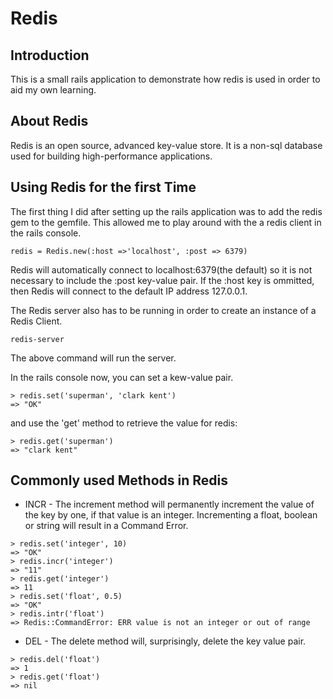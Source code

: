 Redis
=================

Introduction
---------

This is a small rails application to demonstrate how redis is used in order to aid my own learning.

About Redis
---------

Redis is an open source, advanced key-value store. It is a non-sql database used for building high-performance applications.

Using Redis for the first Time
---------

The first thing I did after setting up the rails application was to add the redis gem to the gemfile. This allowed me to play around with
the a redis client in the rails console.

```
redis = Redis.new(:host =>'localhost', :post => 6379)
```
Redis will automatically connect to localhost:6379(the default) so it is not necessary to include the :post key-value pair.
If the :host key is ommitted, then Redis will connect to the default IP address 127.0.0.1.

The Redis server also has to be running in order to create an instance of a Redis Client.

```
redis-server
```
The above command will run the server.

In the rails console now, you can set a kew-value pair.

```
> redis.set('superman', 'clark kent')
=> "OK"
```
and use the 'get' method to retrieve the value for redis:

```
> redis.get('superman')
=> "clark kent"
```


Commonly used Methods in Redis
---------

* INCR   - The increment method will permanently increment the value of the key by one, if that value is an integer. Incrementing a float, boolean or string will result in a Command Error.

 ```
 > redis.set('integer', 10)
 => "OK"
 > redis.incr('integer')
 => "11"
 > redis.get('integer')
 => 11
 > redis.set('float', 0.5)
 => "OK"
 > redis.intr('float')
 => Redis::CommandError: ERR value is not an integer or out of range
 ```

 * DEL  - The delete method will, surprisingly, delete the key value pair.

 ```
 > redis.del('float')
 => 1
 > redis.get('float')
 => nil
